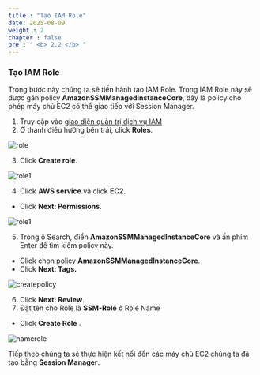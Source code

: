 ```yaml
---
title : "Tạo IAM Role"
date: 2025-08-09
weight : 2 
chapter : false
pre : " <b> 2.2 </b> "
---
```


### Tạo IAM Role

Trong bước này chúng ta sẽ tiến hành tạo IAM Role. Trong IAM Role này sẽ được gán policy **AmazonSSMManagedInstanceCore**, đây là policy cho phép máy chủ EC2 có thể giao tiếp với Session Manager.

1. Truy cập vào [giao diện quản trị dịch vụ IAM](https://console.aws.amazon.com/iamv2/)
2. Ở thanh điều hướng bên trái, click  **Roles**.  

![role](/images/2.prerequisite/038-iamrole.png)

3. Click **Create role**.  

![role1](/images/2.prerequisite/039-iamrole.png)

4. Click **AWS service** và click **EC2**. 
  + Click **Next: Permissions**.  

![role1](/images/2.prerequisite/040-iamrole.png)

5. Trong ô Search, điền **AmazonSSMManagedInstanceCore** và ấn phím Enter để tìm kiếm policy này.
  + Click chọn policy **AmazonSSMManagedInstanceCore**.
  + Click **Next: Tags.**

![createpolicy](/images/2.prerequisite/041-iamrole.png)

6. Click **Next: Review**.
7. Đặt tên cho Role là **SSM-Role** ở Role Name  
  + Click **Create Role** \.

![namerole](/images/2.prerequisite/042-iamrole.png)

Tiếp theo chúng ta sẽ thực hiện kết nối đến các máy chủ EC2 chúng ta đã tạo bằng **Session Manager**.